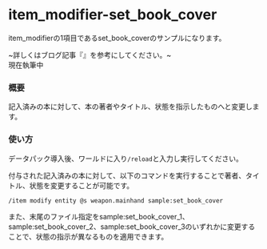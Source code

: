 # item_modifier-set_book_cover
item_modifierの1項目であるset_book_coverのサンプルになります。

~詳しくはブログ記事『[]()』を参考にしてください。~<br>
現在執筆中

<h3>概要</h3>
記入済みの本に対して、本の著者やタイトル、状態を指示したものへと変更します。

<h3>使い方</h3>

データパック導入後、ワールドに入り```/reload```と入力し実行してください。

付与された記入済みの本に対して、以下のコマンドを実行することで著者、タイトル、状態を変更することが可能です。

```copy
/item modify entity @s weapon.mainhand sample:set_book_cover
```

また、末尾のファイル指定をsample:set_book_cover_1、sample:set_book_cover_2、sample:set_book_cover_3のいずれかに変更することで、状態の指示が異なるものを適用できます。

